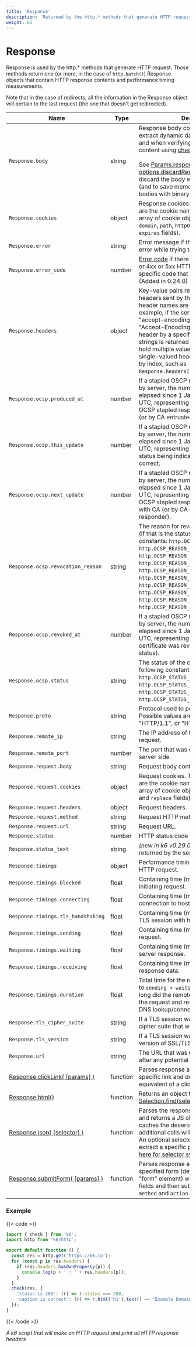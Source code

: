 ```yaml
---
title: 'Response'
description: 'Returned by the http.* methods that generate HTTP requests.'
weight: 61
---
```


# Response

Response is used by the http.\* methods that generate HTTP request. Those methods return one (or more, in the case of `http.batch()`) Response objects that contain HTTP response contents and performance timing measurements.

Note that in the case of redirects, all the information in the Response object will pertain to the last request (the one that doesn't get redirected).

| Name                                                                                                                            | Type     | Description                                                                                                                                                                                                                                                                                                                                                                                                                                                                                                                                                                                                                            |
| ------------------------------------------------------------------------------------------------------------------------------- | -------- | -------------------------------------------------------------------------------------------------------------------------------------------------------------------------------------------------------------------------------------------------------------------------------------------------------------------------------------------------------------------------------------------------------------------------------------------------------------------------------------------------------------------------------------------------------------------------------------------------------------------------------------- |
| `Response.body`                                                                                                                 | string   | Response body content, often used to extract dynamic data (see examples [here](https://grafana.com/docs/k6/<K6_VERSION>/examples/correlation-and-dynamic-data)) and when verifying the presence of content using [checks](https://grafana.com/docs/k6/<K6_VERSION>/javascript-api/k6/check).<br /><br />See [Params.responseType](https://grafana.com/docs/k6/<K6_VERSION>/javascript-api/k6-http/params) and [options.discardResponseBodies](https://grafana.com/docs/k6/<K6_VERSION>/using-k6/k6-options/reference) for how to discard the body when it is not needed (and to save memory) or when handling bodies with binary data. |
| `Response.cookies`                                                                                                              | object   | Response cookies. The object properties are the cookie names and the value is an array of cookie objects (with `name`, `value`, `domain`, `path`, `httpOnly`, `secure`, `maxAge` and `expires` fields).                                                                                                                                                                                                                                                                                                                                                                                                                                |
| `Response.error`                                                                                                                | string   | Error message if there was a non-HTTP error while trying to send the request.                                                                                                                                                                                                                                                                                                                                                                                                                                                                                                                                                          |
| `Response.error_code`                                                                                                           | number   | [Error code](https://grafana.com/docs/k6/<K6_VERSION>/javascript-api/error-codes) if there was a non-HTTP error or 4xx or 5xx HTTP error it will be set to a specific code that describes the error. (Added in 0.24.0)                                                                                                                                                                                                                                                                                                                                                                                                                 |
| `Response.headers`                                                                                                              | object   | Key-value pairs representing all HTTP headers sent by the server. Note that the header names are in [canonical form](https://pkg.go.dev/net/http#CanonicalHeaderKey); for example, if the server responds with "accept-encoding", the key will be "Accept-Encoding". When requesting a header by a specific name, an array of strings is returned since the header can hold multiple values. In the case of a single-valued header, you can access it by index, such as `Response.headers["my_key"][0]`.                                                                                                  |
| `Response.ocsp.produced_at`                                                                                                     | number   | If a stapled OSCP response was provided by server, the number of milliseconds elapsed since 1 January 1970 00:00:00 UTC, representing the time when this OCSP stapled response was signed by CA (or by CA entrusted OCSP responder)                                                                                                                                                                                                                                                                                                                                                                                                    |
| `Response.ocsp.this_update`                                                                                                     | number   | If a stapled OSCP response was provided by server, the number of milliseconds elapsed since 1 January 1970 00:00:00 UTC, representing the time at which the status being indicated was known to be correct.                                                                                                                                                                                                                                                                                                                                                                                                                            |
| `Response.ocsp.next_update`                                                                                                     | number   | If a stapled OSCP response was provided by server, the number of milliseconds elapsed since 1 January 1970 00:00:00 UTC, representing the time when this OCSP stapled response will be refreshed with CA (or by CA entrusted OCSP responder).                                                                                                                                                                                                                                                                                                                                                                                          |
| `Response.ocsp.revocation_reason`                                                                                               | string   | The reason for revocation of the certificate (if that is the status), one of the following constants: `http.OCSP_REASON_UNSPECIFIED`, `http.OCSP_REASON_KEY_COMPROMISE`, `http.OCSP_REASON_CA_COMPROMISE`, <br />`http.OCSP_REASON_AFFILIATION_CHANGED`, <br />`http.OCSP_REASON_SUPERSEDED`, <br />`http.OCSP_REASON_CESSATION_OF_OPERATION`, <br />`http.OCSP_REASON_CERTIFICATE_HOLD`, <br />`http.OCSP_REASON_REMOVE_FROM_CRL`, <br />`http.OCSP_REASON_PRIVILEGE_WITHDRAWN` or <br />`http.OCSP_REASON_AA_COMPROMISE`.                                                                                                            |
| `Response.ocsp.revoked_at`                                                                                                      | number   | If a stapled OSCP response was provided by server, the number of milliseconds elapsed since 1 January 1970 00:00:00 UTC, representing the time when this certificate was revoked (if that is the status).                                                                                                                                                                                                                                                                                                                                                                                                                              |
| `Response.ocsp.status`                                                                                                          | string   | The status of the certificate, one of the following constants: `http.OCSP_STATUS_GOOD`, `http.OCSP_STATUS_REVOKED`, `http.OCSP_STATUS_UNKNOWN` or `http.OCSP_STATUS_SERVER_FAILED`.                                                                                                                                                                                                                                                                                                                                                                                                                                                    |
| `Response.proto`                                                                                                                | string   | Protocol used to perform the transfer. Possible values are "HTTP/1.0", "HTTP/1.1", or "HTTP/2.0".                                                                                                                                                                                                                                                                                                                                                                                                                                                                                                                                      |
| `Response.remote_ip`                                                                                                            | string   | The IP address of the server handling the request.                                                                                                                                                                                                                                                                                                                                                                                                                                                                                                                                                                                     |
| `Response.remote_port`                                                                                                          | number   | The port that was connected to on the server side.                                                                                                                                                                                                                                                                                                                                                                                                                                                                                                                                                                                     |
| `Response.request.body`                                                                                                         | string   | Request body content.                                                                                                                                                                                                                                                                                                                                                                                                                                                                                                                                                                                                                  |
| `Response.request.cookies`                                                                                                      | object   | Request cookies. The object properties are the cookie names and the value is an array of cookie objects (with `name`, `value` and `replace` fields).                                                                                                                                                                                                                                                                                                                                                                                                                                                                                   |
| `Response.request.headers`                                                                                                      | object   | Request headers.                                                                                                                                                                                                                                                                                                                                                                                                                                                                                                                                                                                                                       |
| `Response.request.method`                                                                                                       | string   | Request HTTP method.                                                                                                                                                                                                                                                                                                                                                                                                                                                                                                                                                                                                                   |
| `Response.request.url`                                                                                                          | string   | Request URL.                                                                                                                                                                                                                                                                                                                                                                                                                                                                                                                                                                                                                           |
| `Response.status`                                                                                                               | number   | HTTP status code returned by the server.                                                                                                                                                                                                                                                                                                                                                                                                                                                                                                                                                                                               |
| `Response.status_text`                                                                                                          | string   | _(new in k6 v0.29.0)_ HTTP status text returned by the server.                                                                                                                                                                                                                                                                                                                                                                                                                                                                                                                                                                         |
| `Response.timings`                                                                                                              | object   | Performance timing information for the HTTP request.                                                                                                                                                                                                                                                                                                                                                                                                                                                                                                                                                                                   |
| `Response.timings.blocked`                                                                                                      | float    | Containing time (ms) spent blocked before initiating request.                                                                                                                                                                                                                                                                                                                                                                                                                                                                                                                                                                          |
| `Response.timings.connecting`                                                                                                   | float    | Containing time (ms) spent setting up TCP connection to host.                                                                                                                                                                                                                                                                                                                                                                                                                                                                                                                                                                          |
| `Response.timings.tls_handshaking`                                                                                              | float    | Containing time (ms) spent handshaking TLS session with host.                                                                                                                                                                                                                                                                                                                                                                                                                                                                                                                                                                          |
| `Response.timings.sending`                                                                                                      | float    | Containing time (ms) spent sending request.                                                                                                                                                                                                                                                                                                                                                                                                                                                                                                                                                                                            |
| `Response.timings.waiting`                                                                                                      | float    | Containing time (ms) spent waiting for server response.                                                                                                                                                                                                                                                                                                                                                                                                                                                                                                                                                                                |
| `Response.timings.receiving`                                                                                                    | float    | Containing time (ms) spent receiving response data.                                                                                                                                                                                                                                                                                                                                                                                                                                                                                                                                                                                    |
| `Response.timings.duration`                                                                                                     | float    | Total time for the request (ms). It's equal to `sending + waiting + receiving`, i.e. how long did the remote server take to process the request and respond, without the initial DNS lookup/connection times.                                                                                                                                                                                                                                                                                                                                                                                                                          |
| `Response.tls_cipher_suite`                                                                                                     | string   | If a TLS session was established, the cipher suite that was used.                                                                                                                                                                                                                                                                                                                                                                                                                                                                                                                                                                      |
| `Response.tls_version`                                                                                                          | string   | If a TLS session was established, the version of SSL/TLS that was used.                                                                                                                                                                                                                                                                                                                                                                                                                                                                                                                                                                |
| `Response.url`                                                                                                                  | string   | The URL that was ultimately fetched (i.e. after any potential redirects).                                                                                                                                                                                                                                                                                                                                                                                                                                                                                                                                                              |
| [Response.clickLink( [params] )](https://grafana.com/docs/k6/<K6_VERSION>/javascript-api/k6-http/response/response-clicklink)   | function | Parses response as HTML, looks for a specific link and does the request-level equivalent of a click on that link.                                                                                                                                                                                                                                                                                                                                                                                                                                                                                                                      |
| [Response.html()](https://grafana.com/docs/k6/<K6_VERSION>/javascript-api/k6-http/response/response-html)                       | function | Returns an object that supports [Selection.find(selector)](https://grafana.com/docs/k6/<K6_VERSION>/javascript-api/k6-html/selection/selection-find).                                                                                                                                                                                                                                                                                                                                                                                                                                                                                  |
| [Response.json( [selector] )](https://grafana.com/docs/k6/<K6_VERSION>/javascript-api/k6-http/response/response-json)           | function | Parses the response body data as JSON and returns a JS object or array. This call caches the deserialized JSON data, additional calls will return the cached data. An optional selector can be specified to extract a specific part of the data, see [here for selector syntax](https://github.com/tidwall/gjson#path-syntax).                                                                                                                                                                                                                                                                                                         |
| [Response.submitForm( [params] )](https://grafana.com/docs/k6/<K6_VERSION>/javascript-api/k6-http/response/response-submitform) | function | Parses response as HTML, parses the specified form (defaults to looking for a "form" element) with option to override fields and then submits form taking form's `method` and `action` into account.                                                                                                                                                                                                                                                                                                                                                                                                                                   |

### Example

{{< code >}}

```javascript
import { check } from 'k6';
import http from 'k6/http';

export default function () {
  const res = http.get('https://k6.io');
  for (const p in res.headers) {
    if (res.headers.hasOwnProperty(p)) {
      console.log(p + ' : ' + res.headers[p]);
    }
  }
  check(res, {
    'status is 200': (r) => r.status === 200,
    'caption is correct': (r) => r.html('h1').text() == 'Example Domain',
  });
}
```

{{< /code >}}

_A k6 script that will make an HTTP request and print all HTTP response headers_
